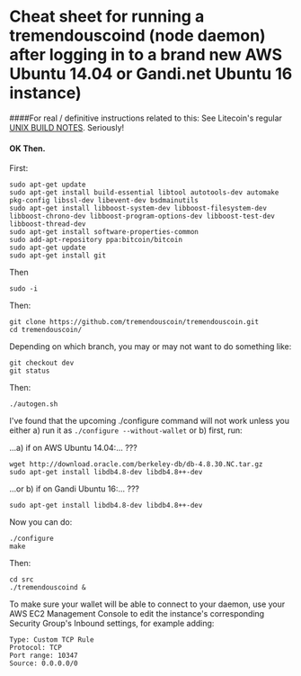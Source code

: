 Cheat sheet for running a tremendouscoind (node daemon) after logging in to a brand new AWS Ubuntu 14.04 or Gandi.net Ubuntu 16 instance)
====================

####For real / definitive instructions related to this:
See Litecoin's regular [UNIX BUILD NOTES](/doc/build-unix.md). Seriously!

#### OK Then.
First:

```
sudo apt-get update
sudo apt-get install build-essential libtool autotools-dev automake pkg-config libssl-dev libevent-dev bsdmainutils
sudo apt-get install libboost-system-dev libboost-filesystem-dev libboost-chrono-dev libboost-program-options-dev libboost-test-dev libboost-thread-dev
sudo apt-get install software-properties-common
sudo add-apt-repository ppa:bitcoin/bitcoin
sudo apt-get update
sudo apt-get install git
```

Then

```
sudo -i
```

Then:


```
git clone https://github.com/tremendouscoin/tremendouscoin.git
cd tremendouscoin/
```

Depending on which branch, you may or may not want to do something like:
```
git checkout dev
git status
```

Then:
```
./autogen.sh

```

I've found that the upcoming ./configure command will not work unless you either
a) run it as ```./configure --without-wallet``` or b) first, run:

...a) if on AWS Ubuntu 14.04:... ???
```
wget http://download.oracle.com/berkeley-db/db-4.8.30.NC.tar.gz
sudo apt-get install libdb4.8-dev libdb4.8++-dev
```

...or b) if on Gandi Ubuntu 16:... ???
```
sudo apt-get install libdb4.8-dev libdb4.8++-dev
```


Now you can do:
```
./configure
make
```

Then:
```
cd src
./tremendouscoind &
```

To make sure your wallet will be able to connect to your daemon, use your AWS EC2 Management Console
to edit the instance's corresponding Security Group's Inbound settings, for example adding:
```
Type: Custom TCP Rule
Protocol: TCP
Port range: 10347
Source: 0.0.0.0/0
```